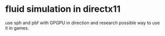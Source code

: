 # fluid simulation in directx11
use sph and pbf with GPGPU in direction and research possible way to use it in games.
